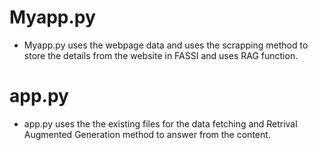 # Myapp.py 
- Myapp.py uses the webpage data and uses the scrapping method to store the details from the website in FASSI and uses RAG function.
# app.py
- app.py uses the the existing files for the data fetching and Retrival Augmented Generation method to answer from the content.
